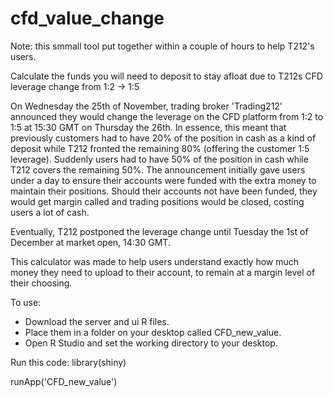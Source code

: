 # cfd_value_change
Note: this smmall tool put together within a couple of hours to help T212's users.

Calculate the funds you will need to deposit to stay afloat due to T212s CFD leverage change from 1:2 -> 1:5

On Wednesday the 25th of November, trading broker 'Trading212' announced they would change the leverage on the CFD platform from 1:2 to 1:5 at 15:30 GMT on Thursday the 26th. In essence, this meant that previously customers had to have 20% of the position in cash as a kind of deposit while T212 fronted the remaining 80% (offering the customer 1:5 leverage). Suddenly users had to have 50% of the position in cash while T212 covers the remaining 50%. The announcement initially gave users under a day to ensure their accounts were funded with the extra money to maintain their positions. Should their accounts not have been funded, they would get margin called and trading positions would be closed, costing users a lot of cash. 

Eventually, T212 postponed the leverage change until Tuesday the 1st of December at market open, 14:30 GMT. 

This calculator was made to help users understand exactly how much money they need to upload to their account, to remain at a margin level of their choosing. 

To use:
- Download the server and ui R files.
- Place them in a folder on your desktop called CFD_new_value.
- Open R Studio and set the working directory to your desktop.

Run this code:
library(shiny)

runApp('CFD_new_value')
